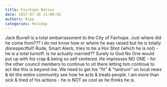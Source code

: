 ```yaml
---
title: Fairhope Native
date: 2017-07-26 21:00:56
authors: Ripp
categories: Holiday
---
```


 Jack Burrell is a total embarrassment to the City of Fairhope.  Just where did he come from???  I do not know how or where he was raised but he is totally disrespectful!!  Rude, Smart Aleck, tries to be a Hor Shot (which he is not) - he is a total turnoff.  Is he actually married??  Surely to God No One would put up with his crap &amp; being so self centered.  He impresses NO ONE - for the other council members to continue to sit there letting him continue to act like this is beyond me.  We need to get his "fit" &amp; "tantrum" on local news &amp; let the entire community see how he acts &amp; treats people.  I am more than sick &amp; tired of his actions - he is NOT as cool as he thinks he is.